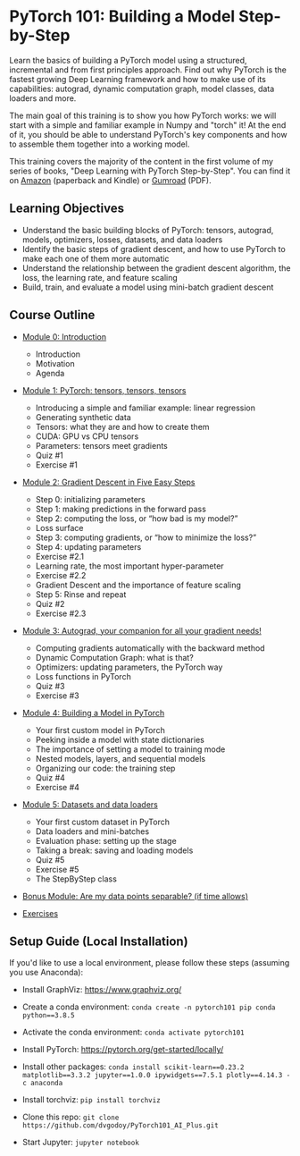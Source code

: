 # PyTorch 101: Building a Model Step-by-Step

Learn the basics of building a PyTorch model using a structured, incremental and from first principles approach. Find out why PyTorch is the fastest growing Deep Learning framework and how to make use of its capabilities: autograd, dynamic computation graph, model classes, data loaders and more.

The main goal of this training is to show you how PyTorch works: we will start with a simple and familiar example in Numpy and "torch" it! At the end of it, you should be able to understand PyTorch's key components and how to assemble them together into a working model.

This training covers the majority of the content in the first volume of my series of books, "Deep Learning with PyTorch Step-by-Step". You can find it on [Amazon](https://www.amazon.com/dp/B09QR4M768/) (paperback and Kindle) or [Gumroad](https://dvgodoy.gumroad.com/l/pytorch) (PDF).

## Learning Objectives

- Understand the basic building blocks of PyTorch: tensors, autograd, models, optimizers, losses, datasets, and data loaders
- Identify the basic steps of gradient descent, and how to use PyTorch to make each one of them more automatic
- Understand the relationship between the gradient descent algorithm, the loss, the learning rate, and feature scaling
- Build, train, and evaluate a model using mini-batch gradient descent

## Course Outline

- [Module 0: Introduction](https://colab.research.google.com/github/dvgodoy/PyTorch101_AI_Plus/blob/main/Module0.ipynb)
  - Introduction
  - Motivation
  - Agenda

- [Module 1: PyTorch: tensors, tensors, tensors](https://colab.research.google.com/github/dvgodoy/PyTorch101_AI_Plus/blob/main/Module1.ipynb)
  - Introducing a simple and familiar example: linear regression
  - Generating synthetic data
  - Tensors: what they are and how to create them
  - CUDA: GPU vs CPU tensors
  - Parameters: tensors meet gradients
  - Quiz #1
  - Exercise #1

- [Module 2: Gradient Descent in Five Easy Steps](https://colab.research.google.com/github/dvgodoy/PyTorch101_AI_Plus/blob/main/Module2.ipynb)
  - Step 0: initializing parameters
  - Step 1: making predictions in the forward pass
  - Step 2: computing the loss, or “how bad is my model?”
  - Loss surface
  - Step 3: computing gradients, or “how to minimize the loss?”
  - Step 4: updating parameters
  - Exercise #2.1
  - Learning rate, the most important hyper-parameter
  - Exercise #2.2
  - Gradient Descent and the importance of feature scaling
  - Step 5: Rinse and repeat
  - Quiz #2
  - Exercise #2.3

- [Module 3: Autograd, your companion for all your gradient needs!](https://colab.research.google.com/github/dvgodoy/PyTorch101_AI_Plus/blob/main/Module3.ipynb)
  - Computing gradients automatically with the backward method
  - Dynamic Computation Graph: what is that?
  - Optimizers: updating parameters, the PyTorch way
  - Loss functions in PyTorch
  - Quiz #3
  - Exercise #3

- [Module 4: Building a Model in PyTorch](https://colab.research.google.com/github/dvgodoy/PyTorch101_AI_Plus/blob/main/Module4.ipynb)
  - Your first custom model in PyTorch
  - Peeking inside a model with state dictionaries
  - The importance of setting a model to training mode
  - Nested models, layers, and sequential models
  - Organizing our code: the training step
  - Quiz #4
  - Exercise #4

- [Module 5: Datasets and data loaders](https://colab.research.google.com/github/dvgodoy/PyTorch101_AI_Plus/blob/main/Module5.ipynb)
  - Your first custom dataset in PyTorch   
  - Data loaders and mini-batches    
  - Evaluation phase: setting up the stage   
  - Taking a break: saving and loading models
  - Quiz #5
  - Exercise #5
  - The StepByStep class

- [Bonus Module: Are my data points separable? (if time allows)](https://colab.research.google.com/github/dvgodoy/PyTorch101_AI_Plus/blob/main/ModuleBonus.ipynb)

- [Exercises](https://colab.research.google.com/github/dvgodoy/PyTorch101_AI_Plus/blob/main/Exercises.ipynb)

## Setup Guide (Local Installation)

If you'd like to use a local environment, please follow these steps (assuming you use Anaconda):

- Install GraphViz: https://www.graphviz.org/

- Create a conda environment: `conda create -n pytorch101 pip conda python==3.8.5`

- Activate the conda environment: `conda activate pytorch101`

- Install PyTorch: https://pytorch.org/get-started/locally/

- Install other packages: `conda install scikit-learn==0.23.2 matplotlib==3.3.2 jupyter==1.0.0 ipywidgets==7.5.1 plotly==4.14.3 -c anaconda`

- Install torchviz: `pip install torchviz`

- Clone this repo: `git clone https://github.com/dvgodoy/PyTorch101_AI_Plus.git`

- Start Jupyter: `jupyter notebook`
